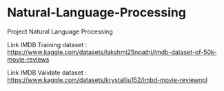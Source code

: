 # Natural-Language-Processing
Project Natural Language Processing

Link IMDB Training dataset : https://www.kaggle.com/datasets/lakshmi25npathi/imdb-dataset-of-50k-movie-reviews

Link IMDB Validate dataset : https://www.kaggle.com/datasets/krystalliu152/imbd-movie-reviewnpl
